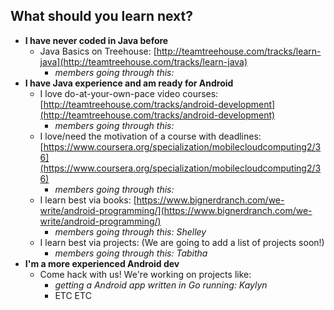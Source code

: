 ## What should you learn next?

* **I have never coded in Java before**
  * Java Basics on Treehouse: [http://teamtreehouse.com/tracks/learn-java](http://teamtreehouse.com/tracks/learn-java)
    * *members going through this:*
* **I have Java experience and am ready for Android**
  * I love do-at-your-own-pace video courses: [http://teamtreehouse.com/tracks/android-development](http://teamtreehouse.com/tracks/android-development)
    * *members going through this:*
  * I love/need the motivation of a course with deadlines: [https://www.coursera.org/specialization/mobilecloudcomputing2/36](https://www.coursera.org/specialization/mobilecloudcomputing2/36)
    * *members going through this:* 
  * I learn best via books: [https://www.bignerdranch.com/we-write/android-programming/](https://www.bignerdranch.com/we-write/android-programming/)
    * *members going through this: Shelley*
  * I learn best via projects: (We are going to add a list of projects soon!)
    * *members going through this: Tabitha*
* **I'm a more experienced Android dev**
  * Come hack with us! We're working on projects like:
    * *getting a Android app written in Go running: Kaylyn*
    * ETC ETC




